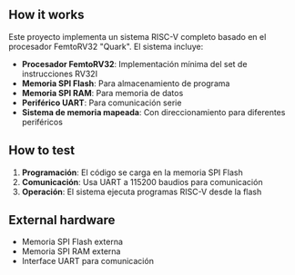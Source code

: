 ## How it works

Este proyecto implementa un sistema RISC-V completo basado en el procesador FemtoRV32 "Quark". El sistema incluye:

- **Procesador FemtoRV32**: Implementación mínima del set de instrucciones RV32I
- **Memoria SPI Flash**: Para almacenamiento de programa
- **Memoria SPI RAM**: Para memoria de datos
- **Periférico UART**: Para comunicación serie
- **Sistema de memoria mapeada**: Con direccionamiento para diferentes periféricos

## How to test

1. **Programación**: El código se carga en la memoria SPI Flash
2. **Comunicación**: Usa UART a 115200 baudios para comunicación
3. **Operación**: El sistema ejecuta programas RISC-V desde la flash

## External hardware

- Memoria SPI Flash externa
- Memoria SPI RAM externa  
- Interface UART para comunicación